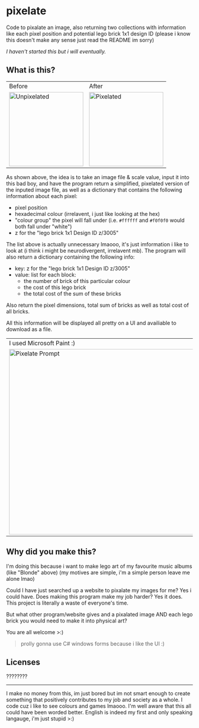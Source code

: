 # pixelate
Code to pixalate an image, also returning two collections with information like each pixel position and potential lego brick 1x1 design ID (please i know this doesn't make any sense just read the README im sorry) 

_I haven't started this but i will eventually._

[//]: # (what)

What is this?
-------------
<table>
  <tr>
    <td>Before</td>
    <td>After</td>
  </tr>
  <tr>
    <td><img width="200" alt="Unpixelated" src="https://github.com/bigoa-gach/useless_images/blob/main/blonde.jpeg"></td>
    <td><img width="200" alt="Pixelated" src="https://github.com/bigoa-gach/useless_images/blob/main/blonde_pixel.png"></td>
  </tr>
</table>

As shown above, the idea is to take an image file & scale value, input it into this bad boy, and have the program return a simplified, pixelated version of the inputed image file, as well as a dictionary that contains the following information about each pixel:
- pixel position
- hexadecimal colour (irrelavent, i just like looking at the hex)
- "colour group" the pixel will fall under (i.e. `#ffffff` and `#f0f0f0` would both fall under "white")
- z for the "lego brick 1x1 Design ID z/3005"
  
The list above is actually unnecessary lmaooo, it's just imformation i like to look at (i think i might be neurodivergent, irrelavent mb). The program will also return a dictionary containing the following info:
- key: z for the "lego brick 1x1 Design ID z/3005"
- value: list for each block:
  - the number of brick of this particular colour
  - the cost of this lego brick
  - the total cost of the sum of these bricks

Also return the pixel dimensions, total sum of bricks as well as total cost of all bricks.

All this information will be displayed all pretty on a UI and availiable to download as a file.

<table>
  <tr><td>I used Microsoft Paint :)</td><td>That's why it sucks :(</td></tr>
  <tr>
    <td><img width="500" alt="Pixelate Prompt" src="https://github.com/bigoa-gach/useless_images/blob/main/pixelate_prompt_ui_design.png"></td>
    <td><img width="500" alt="Pixelate Result" src="https://github.com/bigoa-gach/useless_images/blob/main/pixelate_result_ui_design.png"></td>
  </tr>
</table>
  
[//]: # (end what)


[//]: # (why)

Why did you make this?
----------------------
I'm doing this because i want to make lego art of my favourite music albums (like "Blonde" above) (my motives are simple, i'm a simple person leave me alone lmao)

Could I have just searched up a website to pixalate my images for me? Yes i could have.
Does making this program make my job harder? Yes it does. This project is literally a waste of everyone's time.

But what other program/website gives and a pixalated image AND each lego brick you would need to make it into physical art?

You are all welcome >:)

[//]: # (end why)

>prolly gonna use C# windows forms because i like the UI :)

## Licenses
????????

----
I make no money from this, im just bored but im not smart enough to create something that positively contributes to my job and society as a whole. I code cuz i like to see colours and games lmaooo.
I'm well aware that this all could have been worded better. English is indeed my first and only speaking langauge, i'm just stupid >:)
